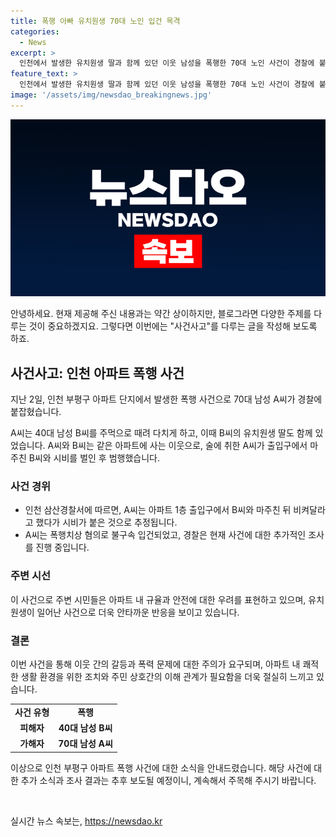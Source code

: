 ```yaml
---
title: 폭행 아빠 유치원생 70대 노인 입건 목격
categories:
  - News
excerpt: >
  인천에서 발생한 유치원생 딸과 함께 있던 이웃 남성을 폭행한 70대 노인 사건이 경찰에 붙잡혔다. A씨는 술에 취해 출입구에서 이웃 B씨를 폭행한 혐의로 입건되었는데, 이때 B씨의 딸도 함께 있었다. 경찰은 이들이 이웃으로서 맞서게 된 것으로 보고 있다. 폭행으로 인한 상황과 관련하여 더 많은 정보를 확인하고 싶다면 클릭해보세요.
feature_text: >
  인천에서 발생한 유치원생 딸과 함께 있던 이웃 남성을 폭행한 70대 노인 사건이 경찰에 붙잡혔다. A씨는 술에 취해 출입구에서 이웃 B씨를 폭행한 혐의로 입건되었는데, 이때 B씨의 딸도 함께 있었다. 경찰은 이들이 이웃으로서 맞서게 된 것으로 보고 있다. 폭행으로 인한 상황과 관련하여 더 많은 정보를 확인하고 싶다면 클릭해보세요.
image: '/assets/img/newsdao_breakingnews.jpg'
---
```


<p><img src="/assets/img/newsdao_breakingnews.jpg" alt="pcversion 속보" /></p>

<p>안녕하세요. 현재 제공해 주신 내용과는 약간 상이하지만, 블로그라면 다양한 주제를 다루는 것이 중요하겠지요. 그렇다면 이번에는 "사건사고"를 다루는 글을 작성해 보도록 하죠.</p>

<h2 data-ke-size="size26">사건사고: 인천 아파트 폭행 사건</h2>

<p>지난 2일, 인천 부평구 아파트 단지에서 발생한 폭행 사건으로 70대 남성 A씨가 경찰에 붙잡혔습니다.</p>

<p data-ke-size="size16">A씨는 40대 남성 B씨를 주먹으로 때려 다치게 하고, 이때 B씨의 유치원생 딸도 함께 있었습니다. A씨와 B씨는 같은 아파트에 사는 이웃으로, 술에 취한 A씨가 출입구에서 마주친 B씨와 시비를 벌인 후 범행했습니다.</p>

<h3>사건 경위</h3>

<ul>
  <li>인천 삼산경찰서에 따르면, A씨는 아파트 1층 출입구에서 B씨와 마주친 뒤 비켜달라고 했다가 시비가 붙은 것으로 추정됩니다.</li>
  <li>A씨는 폭행치상 혐의로 불구속 입건되었고, 경찰은 현재 사건에 대한 추가적인 조사를 진행 중입니다.</li>
</ul>

<h3>주변 시선</h3>

<p data-ke-size="size16">이 사건으로 주변 시민들은 아파트 내 규율과 안전에 대한 우려를 표현하고 있으며, 유치원생이 일어난 사건으로 더욱 안타까운 반응을 보이고 있습니다.</p>

<h3>결론</h3>

<p data-ke-size="size16">이번 사건을 통해 이웃 간의 갈등과 폭력 문제에 대한 주의가 요구되며, 아파트 내 쾌적한 생활 환경을 위한 조치와 주민 상호간의 이해 관계가 필요함을 더욱 절실히 느끼고 있습니다.</p>

<table>
  <tr>
    <td style="text-align: center; height: 17px;"><b>사건 유형</b></td>
    <td style="text-align: center; height: 17px;"><b>폭행</b></td>
  </tr>
  <tr>
    <td style="text-align: center; height: 17px;"><b>피해자</b></td>
    <td style="text-align: center; height: 17px;"><b>40대 남성 B씨</b></td>
  </tr>
  <tr>
    <td style="text-align: center; height: 17px;"><b>가해자</b></td>
    <td style="text-align: center; height: 17px;"><b>70대 남성 A씨</b></td>
  </tr>
</table>

<p>이상으로 인천 부평구 아파트 폭행 사건에 대한 소식을 안내드렸습니다. 해당 사건에 대한 추가 소식과 조사 결과는 추후 보도될 예정이니, 계속해서 주목해 주시기 바랍니다.</p>

<p data-ke-size="size16">&nbsp;</p>
실시간 뉴스 속보는, <a href="https://newsdao.kr" rel="dofollow">https://newsdao.kr</a>


